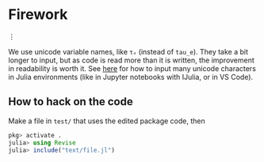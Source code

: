 # Firework

⋮

We use unicode variable names, like `τₑ` (instead of `tau_e`).
They take a bit longer to input, but as code is read more than it is written, the improvement in readability is worth it.
See [here](https://docs.julialang.org/en/v1/manual/unicode-input/)
for how to input many unicode characters in Julia environments (like in Jupyter notebooks with IJulia, or in VS Code).


## How to hack on the code

Make a file in `test/` that uses the edited package code, then
```julia
pkg> activate .
julia> using Revise
julia> include("text/file.jl")
```
